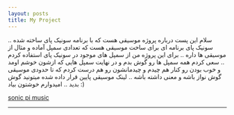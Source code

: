 ```yaml
---
layout: posts
title: My Project
---
```

سلام
این پست درباره پروژه موسیقی هست که با برنامه سونیک پای ساخته شده .. سونیک پای برنامه ای برای ساخت موسیقی هست که تعدادی سمپل آماده و  مثال از موسیقی  ها داره .. برای این پروژه من از سمپل های موجود در سونیک پای استفاده کردم .. سعی کردم همه سمپل ها رو گوش بدم و در نهایت سمپل هایی که ازشون خوشم اومد و خوب بودن رو کنار هم چیدم و چیدمانشون رو هم درست کردم که تا حدودی موسیقی گوش نواز باشه و معنی داشته باشه .. لینک موسیقی پایین قرار داده شده میتونید گوش بدید ..
امیدوارم خوشتون بیاد :)



[sonic pi music](https://soundcloud.com/hni-asadi/hnis)

---